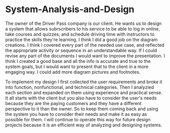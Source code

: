 # System-Analysis-and-Design


The owner of the Driver Pass company is our client. He wants us to design a system that allows subrscribers to his service to be able to log in online, take courses and quizzes, and schedule driving time with instructors to practice the skills they're learning. I think I did a good job on the diagram creations. I think I covered every part of the needed use case, and reflected the appropriate activity or sequence in an understandable way. If I could revise any part of the documents I would want to improve the presentation. I think I created a good base and all the info is accurate and true to the system goals, but I would want to present that to the client in a more engaging way. I could add more diagram pictures and footnotes.

To implement my design I first collected the user requirements and broke it into function, nonfunctional, and technical categories. Then I analyzied each section and expanded on them using experience and practical sense. It all starts with the client but you also have to consider the user's needs because they are the paying customers and they have a different perspective to it than the owner. So to keep them coming back and using the system you have to consider their needs and make it as easy as possible for them. I will continue to operate this way for future design projects because it is an efficient way of analyzing and designing systems.
